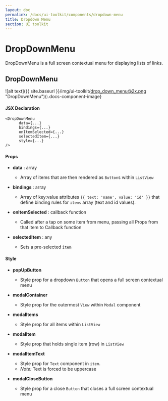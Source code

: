 ```yaml
---
layout: doc
permalink: /docs/ui-toolkit/components/dropdown-menu
title: Dropdown Menu
section: UI toolkit
---
```


# DropDownMenu

DropDownMenu is a full screen contextual menu for displaying lists of links. 

## DropDownMenu
![alt text]({{ site.baseurl }}/img/ui-toolkit/drop_down_menu@2x.png "DropDownMenu"){:.docs-component-image}


#### JSX Declaration
```JSX
<DropDownMenu
      data={...}
      bindings={...}
      onItemSelected={...}
      selectedItem={...}
      style={...}
/>
```

#### Props

* **data** : array  
  - Array of items that are then rendered as `Button`s within `ListView`

* **bindings** : array  
  - Array of key:value attributes `{{ text: 'name', value: 'id' }}` that define binding rules for `items` array (text and id values).
  
* **onItemSelected** : callback function  
  - Called after a tap on some item from menu, passing all Props from that item to Callback function

* **selectedItem** : any 
  - Sets a pre-selected `item`

#### Style

* **popUpButton**
  - Style prop for a dropdown `Button` that opens a full screen contextual menu

* **modalContainer**
  - Style prop for the outermost `View` within `Modal` component

* **modalItems**
  - Style prop for all items within `ListView`

* **modalItem**
  - Style prop that holds single item (row) in `ListView`
 
* **modalItemText**
  - Style prop for `Text` component in `item`.
  - _Note:_ Text is forced to be uppercase  
 
* **modalCloseButton**
  - Style prop for a close `Button` that closes a full screen contextual menu
